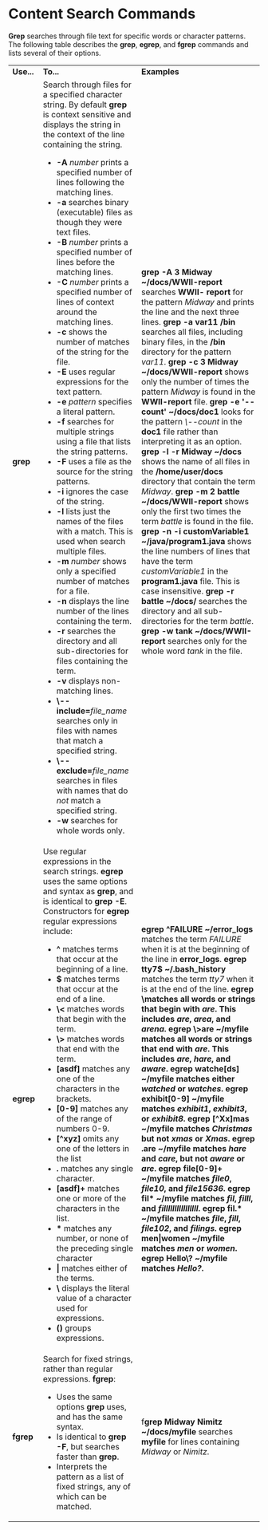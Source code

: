 # Content Search Commands

**Grep** searches through file text for specific words or character patterns. The following table describes the **grep**, **egrep**, and **fgrep** commands and lists several of their options.

<table>

<tr> <td><b>Use...</b></td> <td><b>To...</b></td> <td><b>Examples</b></td>

</tr>

<tr> <td><b>grep</b></td> <td>Search through files for a specified character
string. By default <b>grep</b> is context sensitive and displays the string in
the context of the line containing the string.

<ul>

<li><b>-A </b><i>number</i><b> </b>prints a specified number of lines
following the matching lines.

</li>

<li><b>-a</b> searches binary (executable) files as though they were text
files.

</li>

<li><b>-B </b><i>number</i><b> </b>prints a specified number of lines before
the matching lines.

</li>

<li><b>-C </b><i>number</i><b>  </b>prints a specified number of lines of
context around the matching lines.

</li>

<li><b>-c </b>shows the number of matches of the string for the file.

</li>

<li><b>-E </b>uses regular expressions for the text pattern.

</li>

<li><b>-e </b><i>pattern</i><b> </b>specifies a literal pattern.

</li>

<li><b>-f </b>searches for multiple strings using a file that lists the string
patterns.

</li>

<li><strong>-F</strong> uses a file as the source for the string patterns.

</li>

<li><b>-i </b>ignores the case of the string.

</li>

<li><b>-l </b>lists just the names of the files with a match. This is used
when search multiple files.

</li>

<li><b>-m </b><i>number</i><b> </b>shows only a specified number of matches
for a file.

</li>

<li><b>-n </b>displays the line number of the lines containing the term.

</li>

<li><b>-r</b> searches the directory and all sub-directories for files
containing the term.

</li>

<li><b>-v</b> displays non-matching lines.

</li>

<li><b>\--include=</b><i>file_name</i><b> </b>searches only in files with
names that match a specified string.

</li>

<li><b>\--exclude=</b><i>file_name </i>searches in files with names that do
<i>not</i> match a specified string.

</li>

<li><b>-w </b>searches for whole words only.

</li>

</ul> </td> <td><b>grep -A 3 Midway ~/docs/WWII-report</b> searches <b>WWII-
report </b>for the pattern <i>Midway</i> and prints the line and the next
three lines.  
<b>grep -a var11 /bin</b> searches all files, including binary files, in the
<b>/bin</b> directory for the pattern <i>var11</i>.  
<b>grep -c 3 Midway ~/docs/WWII-report </b>shows only the number of times the
pattern <i>Midway</i> is found in the <b>WWII-report </b>file.  
<b>grep -e '--count' ~/docs/doc1 </b>looks for the pattern <i>\--count</i> in
the <b>doc1</b> file rather than interpreting it as an option.  
<b>grep -l -r Midway ~/docs </b>shows the name of all files in the
<b>/home/user/docs </b>directory that contain the term <i>Midway</i>.  
<b>grep -m 2 battle ~/docs/WWII-report </b>shows only the first two times the
term <i>battle</i> is found in the file.  
<b>grep -n -i customVariable1 ~/java/program1.java </b>shows the line numbers
of lines that have the term <i>customVariable1</i><b> </b>in the<b>
program1.java</b> file. This is case insensitive.  
<b>grep -r battle ~/docs/ </b>searches the directory and all sub-directories
for the term <i>battle</i>.  
<b>grep -w tank ~/docs/WWII-report </b>searches only for the whole word
<i>tank</i> in the file.</td>

</tr>

<tr> <td><b>egrep</b> </td> <td>Use regular expressions in the search strings.
<b>egrep</b> uses the same options and syntax as <b>grep</b>, and is identical
to <b>grep -E</b>. Constructors for <b>egrep</b> regular expressions include:

<ul>

<li><b>^ </b>matches terms that occur at the beginning of a line.

</li>

<li><b>$</b> matches terms that occur at the end of a line.

</li>

<li><b>\< </b>matches words that begin with the term.

</li>

<li><b>\> </b>matches words that end with the term.

</li>

<li><b>[asdf] </b>matches any one of the characters in the brackets.

</li>

<li><b>[0-9] </b>matches any of the range of numbers 0-9.

</li>

<li><b>[^xyz] </b>omits any one of the letters in the list

</li>

<li><b>. </b>matches any single character.

</li>

<li><b>[asdf]+ </b>matches one or more of the characters in the list.

</li>

<li><b>* </b>matches any number, or none of the preceding single character

</li>

<li><b>|</b> matches either of the terms.

</li>

<li><b>\</b> displays the literal value of a character used for expressions.

</li>

<li><b>()</b> groups expressions.

</li>

</ul></td> <td><b>egrep ^FAILURE ~/error_logs </b>matches the term
<i>FAILURE</i> when it is at the beginning of the line in <b>error_logs</b>.  
<b>egrep tty7$ ~/.bash_history </b>matches the term <i>tty7</i> when it is at
the end of the line.  
<b>egrep \<are ~/myfile </b>matches all words or strings that begin with
<i>are</i>. This includes <i>are</i>, <i>area</i>, and <i>arena</i>.  
<b>egrep \>are ~/myfile </b>matches all words or strings that end with
<i>are</i>. This includes <i>are</i>, <i>hare</i>, and <i>aware</i>.  
<b>egrep watche[ds] ~/myfile</b> matches either <i>watched</i> or
<i>watches</i>.  
<b>egrep exhibit[0-9] ~/myfile </b>matches <i>exhibit1</i>, <i>exhibit3</i>,
or <i>exhibit8</i>.  
<b>egrep [^Xx]mas ~/myfile </b>matches <i>Christmas</i><b> </b>but not
<i>xmas</i> or <i>Xmas</i>.  
<b>egrep .are ~/myfile</b> matches <i>hare</i> and <i>care</i>, but not
<i>aware</i> or <i>are</i>.  
<b>egrep file[0-9]+ ~/myfile</b> matches <i>file0</i>, <i>file10</i>, and
<i>file15636</i>.  
<b>egrep fil* ~/myfile</b> matches <i>fil</i>, <i>filll</i>, and
<i>fillllllllllllllll</i>.  
<b>egrep fil.* ~/myfile </b>matches <i>file</i>, <i>fill</i>, <i>file102</i>,
and <i>filings</i>.  
<b>egrep men|women ~/myfile</b> matches <i>men</i> or <i>women</i>.  
<b>egrep Hello\? ~/myfile</b> matches <i>Hello?</i>.</td>

</tr>

<tr> <td><b>fgrep</b></td> <td>Search for fixed strings, rather than regular
expressions. <b>fgrep</b>:

<ul>

<li>Uses the same options <b>grep</b> uses, and has the same syntax.

</li>

<li>Is identical to <b>grep -F</b>, but searches faster than <b>grep</b>.

</li>

<li> Interprets the pattern as a list of fixed strings, any of which can be
matched.

</li>

</ul> </td> <td>f<b>grep Midway Nimitz ~/docs/myfile</b> searches
<b>myfile</b> for lines containing <i>Midway</i> or <i>Nimitz</i>.  
 </td>

</tr> </table>

